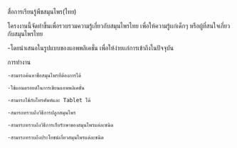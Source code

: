 สื่อการเรียนรู้พืชสมุนไพร(ไทย)

โครงงานนี้จัดทำขึ้นเพื่อรวบรวมความรู้เกี่ยวกับสมุนไพรไทย เพื่อให้ความรู้เเก่เด็กๆ หรือผู้ที่สนใจเกี่ยวกับสมุนไพรไทย

-โดยนำเสนอในรูปแบบของแอพพลิเคชั่น เพื่อให้ง่ายเเก่การเข้าถึงในปัจจุบัน

การทำงาน

	-สามารถค้นหาชื่อสมุนไพรที่ต้องการได้
	
	-ใช้แอนดรอยด์ในการเขียนแอพพลิเคชั่น
	
	-สามารถใช้กับโทรศัพท์และ Tablet ได้
	
	-สมารถทราบถึงวิธีการปลูกสมุนไพร
	
	-สามารถทราบถึงวิธีการเก็บรักษาของสมุนไพรแต่ละชนิด
	
	-สามารถทราบถึงประโยชน์เกี่ยวสมุนไพรแต่ละชนิด

 

